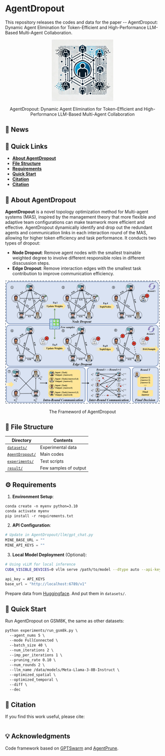 # AgentDropout

This repository releases the codes and data for the paper -- AgentDropout: Dynamic Agent Elimination for Token-Efficient and High-Performance LLM-Based Multi-Agent Collaboration.

<div align="center">
    <img src="image/README/logo.png" width=200></img>
    <p class="image-caption">AgentDropout: Dynamic Agent Elimination for Token-Efficient and High-Performance LLM-Based Multi-Agent Collaboration</p>
</div>

## **📣 News**

## **🔗 Quick Links**

- **[About AgentDropout](#about)**
- **[File Structure](#structure)**
- **[Requirements](#requirements)**
- **[Quick Start](#start)**
- **[Citation](#citation)**
- **[Citation](#acknowledgments)**

## **🧠 About AgentDropout**<a name="about"></a>

<!-- **AgentDropout** is a novel topology optimization method for Multi-agent system with domain transferability and structure robustness. AgentDropout dynamically adjusts the participating agents and communication links among agents in each round, allowing for more flexible and adaptive team configurations.  -->
**AgentDropout** is a novel topology optimization method for Multi-agent systems (MAS), inspired by the management theory that more flexible and adaptive team configurations can make teamwork more efficient and effective. AgentDropout dynamically identify and drop out the redundant agents and communication links in each interaction round of the MAS, allowing for higher token efficiency and task performance.
It conducts two types of dropout:
<!-- It abstracts the structures of MAS into communication graphs, with agents as nodes and the interactions between them as edges, and conduct two types of dropout: -->
- **Node Dropout**: Remove agent nodes with the smallest trainable weighted degree to involve different responsible roles in different disscussion steps.
- **Edge Dropout**: Remove interaction edges with the smallest task contribution to improve communication efficiency.

<!-- <img src="image/README/main.png" alt="main" style="zoom: 33%;" /> -->
<div align="center">
    <img src="image/README/main.png"></img>
    <p class="image-caption">The Frameword of AgentDropout</p>
</div>



## **📂 File Structure**<a name="structure"></a>

| Directory       | Contents              |
| --------------- | --------------------- |
| [`datasets/`](https://github.com/wangzx1219/AgentDropout/tree/main/datasets)     | Experimental data     |
| [`AgentDropout/`](https://github.com/wangzx1219/AgentDropout/tree/main/AgentDropout) | Main codes            |
| [`experiments/`](https://github.com/wangzx1219/AgentDropout/tree/main/experiments)  | Test scripts          |
| [`result/`](https://github.com/wangzx1219/AgentDropout/tree/main/result)       | Few samples of output |

## **⚙️ Requirements**<a name="requirements"></a>

1. **Environment Setup**:

```shell
conda create -n myenv python=3.10
conda activate myenv
pip install -r requirements.txt
```

2. **API Configuration**:

```python
# Update in AgentDropout/llm/gpt_chat.py
MINE_BASE_URL = ""
MINE_API_KEYS = ""
```

3. **Local Model Deployment** (Optional):

```bash
# Using vLLM for local inference
CUDA_VISIBLE_DEVICES=0 vllm serve /path/to/model --dtype auto --api-key API_KEYS --port 6789
```

```python
api_key = API_KEYS
base_url = "http://localhost:6789/v1"
```

Prepare data from [Huggingface](https://huggingface.co/). And put them in `datasets/`.

## **🚀 Quick Start**<a name="start"></a>

Run AgentDropout on GSM8K, the same as other datasets: 

```shell
python experiments/run_gsm8k.py \
  --agent_nums 5 \
  --mode FullConnected \
  --batch_size 40 \
  --num_iterations 2 \
  --imp_per_iterations 1 \
  --pruning_rate 0.10 \
  --num_rounds 2 \
  --llm_name /data/models/Meta-Llama-3-8B-Instruct \
  --optimized_spatial \
  --optimized_temporal \
  --diff \
  --dec
```

## **📜 Citation**<a name="citation"></a>

If you find this work useful, please cite:

```tex

```

## **💡 Acknowledgments**<a name="acknowledgments"></a>

Code framework based on [GPTSwarm](https://github.com/metauto-ai/GPTSwarm) and [AgentPrune](https://github.com/yanweiyue/AgentPrune).
